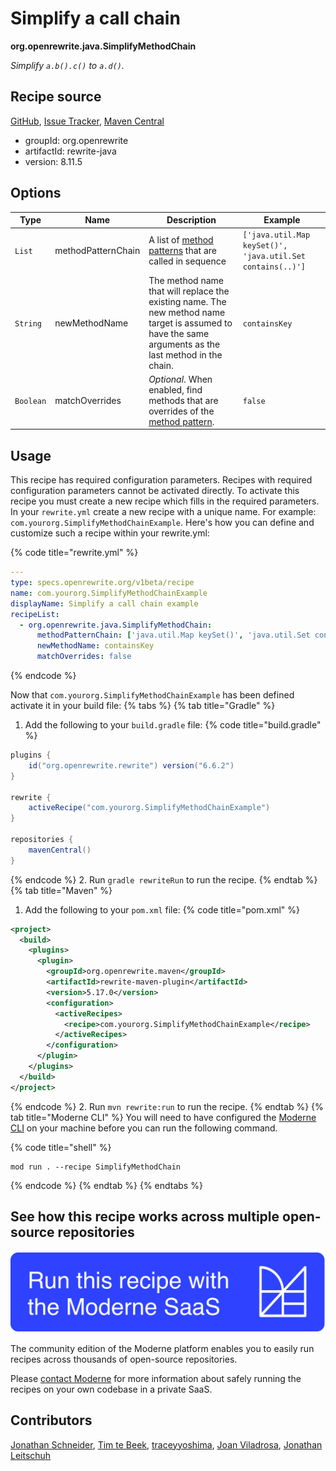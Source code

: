 # Simplify a call chain

**org.openrewrite.java.SimplifyMethodChain**

_Simplify `a.b().c()` to `a.d()`._

## Recipe source

[GitHub](https://github.com/openrewrite/rewrite/blob/main/rewrite-java/src/main/java/org/openrewrite/java/SimplifyMethodChain.java), [Issue Tracker](https://github.com/openrewrite/rewrite/issues), [Maven Central](https://central.sonatype.com/artifact/org.openrewrite/rewrite-java/8.11.5/jar)

* groupId: org.openrewrite
* artifactId: rewrite-java
* version: 8.11.5

## Options

| Type | Name | Description | Example |
| -- | -- | -- | -- |
| `List` | methodPatternChain | A list of [method patterns](/reference/method-patterns.md) that are called in sequence | `['java.util.Map keySet()', 'java.util.Set contains(..)']` |
| `String` | newMethodName | The method name that will replace the existing name. The new method name target is assumed to have the same arguments as the last method in the chain. | `containsKey` |
| `Boolean` | matchOverrides | *Optional*. When enabled, find methods that are overrides of the [method pattern](/reference/method-patterns.md). | `false` |


## Usage

This recipe has required configuration parameters. Recipes with required configuration parameters cannot be activated directly. To activate this recipe you must create a new recipe which fills in the required parameters. In your `rewrite.yml` create a new recipe with a unique name. For example: `com.yourorg.SimplifyMethodChainExample`.
Here's how you can define and customize such a recipe within your rewrite.yml:

{% code title="rewrite.yml" %}
```yaml
---
type: specs.openrewrite.org/v1beta/recipe
name: com.yourorg.SimplifyMethodChainExample
displayName: Simplify a call chain example
recipeList:
  - org.openrewrite.java.SimplifyMethodChain:
      methodPatternChain: ['java.util.Map keySet()', 'java.util.Set contains(..)']
      newMethodName: containsKey
      matchOverrides: false
```
{% endcode %}

Now that `com.yourorg.SimplifyMethodChainExample` has been defined activate it in your build file:
{% tabs %}
{% tab title="Gradle" %}
1. Add the following to your `build.gradle` file:
{% code title="build.gradle" %}
```groovy
plugins {
    id("org.openrewrite.rewrite") version("6.6.2")
}

rewrite {
    activeRecipe("com.yourorg.SimplifyMethodChainExample")
}

repositories {
    mavenCentral()
}
```
{% endcode %}
2. Run `gradle rewriteRun` to run the recipe.
{% endtab %}
{% tab title="Maven" %}
1. Add the following to your `pom.xml` file:
{% code title="pom.xml" %}
```xml
<project>
  <build>
    <plugins>
      <plugin>
        <groupId>org.openrewrite.maven</groupId>
        <artifactId>rewrite-maven-plugin</artifactId>
        <version>5.17.0</version>
        <configuration>
          <activeRecipes>
            <recipe>com.yourorg.SimplifyMethodChainExample</recipe>
          </activeRecipes>
        </configuration>
      </plugin>
    </plugins>
  </build>
</project>
```
{% endcode %}
2. Run `mvn rewrite:run` to run the recipe.
{% endtab %}
{% tab title="Moderne CLI" %}
You will need to have configured the [Moderne CLI](https://docs.moderne.io/moderne-cli/cli-intro) on your machine before you can run the following command.

{% code title="shell" %}
```shell
mod run . --recipe SimplifyMethodChain
```
{% endcode %}
{% endtab %}
{% endtabs %}

## See how this recipe works across multiple open-source repositories

[![Moderne Link Image](/.gitbook/assets/ModerneRecipeButton.png)](https://app.moderne.io/recipes/org.openrewrite.java.SimplifyMethodChain)

The community edition of the Moderne platform enables you to easily run recipes across thousands of open-source repositories.

Please [contact Moderne](https://moderne.io/product) for more information about safely running the recipes on your own codebase in a private SaaS.

## Contributors
[Jonathan Schneider](mailto:jkschneider@gmail.com), [Tim te Beek](mailto:tim@moderne.io), [traceyyoshima](mailto:tracey.yoshima@gmail.com), [Joan Viladrosa](mailto:joan@moderne.io), [Jonathan Leitschuh](mailto:jonathan.leitschuh@gmail.com)
